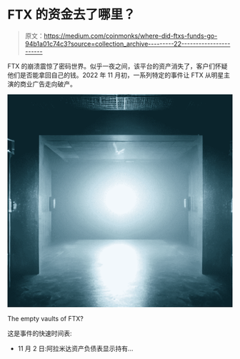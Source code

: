 # FTX 的资金去了哪里？

> 原文：<https://medium.com/coinmonks/where-did-ftxs-funds-go-94b1a01c74c3?source=collection_archive---------22----------------------->

FTX 的崩溃震惊了密码世界。似乎一夜之间，该平台的资产消失了，客户们怀疑他们是否能拿回自己的钱。2022 年 11 月初，一系列特定的事件让 FTX 从明星主演的商业广告走向破产。

![](img/2dd5d4ebdb78072c15b15dbc36823a42.png)

The empty vaults of FTX?

这是事件的快速时间表:

*   11 月 2 日:阿拉米达资产负债表显示持有…